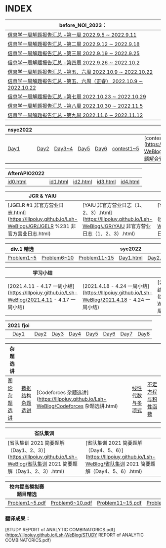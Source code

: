 # INDEX

| before_NOI_2023：                                            |
| ------------------------------------------------------------ |
| [信息学一周解题报告汇总 -第一周 2022.9.5 ∼ 2022.9.11](https://lllpoiuy.github.io/Lsh-WeBlog/afterNOI/week1.pdf) |
| [信息学一周解题报告汇总 -第二周 2022.9.12 ∼ 2022.9.18](https://lllpoiuy.github.io/Lsh-WeBlog/afterNOI/week2.pdf) |
| [信息学一周解题报告汇总 -第三周 2022.9.19 ∼ 2022.9.25](https://lllpoiuy.github.io/Lsh-WeBlog/afterNOI/week3.pdf) |
| [信息学一周解题报告汇总 -第四周 2022.9.26 ∼ 2022.10.2](https://lllpoiuy.github.io/Lsh-WeBlog/afterNOI/week4.pdf) |
| [信息学一周解题报告汇总 -第五、六周 2022.10.9 ∼ 2022.10.22](https://lllpoiuy.github.io/Lsh-WeBlog/afterNOI/week5and6.pdf) |
| [信息学一周解题报告汇总 -第五、六周（正睿） 2022.10.9 ∼ 2022.10.22](https://lllpoiuy.github.io/Lsh-WeBlog/afterNOI/week5and6id2.pdf) |
| [信息学一周解题报告汇总 -第七周 2022.10.23 ∼ 2022.10.29](https://lllpoiuy.github.io/Lsh-WeBlog/afterNOI/week7.pdf) |
| [信息学一周解题报告汇总 -第八周 2022.10.30 ∼ 2022.11.5](https://lllpoiuy.github.io/Lsh-WeBlog/afterNOI/week8.pdf) |
| [信息学一周解题报告汇总 -第九周 2022.11.6 ∼ 2022.11.12](https://lllpoiuy.github.io/Lsh-WeBlog/afterNOI/week9.pdf) |

| nsyc2022                                                     |                                                              |                                                              |                                                              |                                                              |                                                              |                                                              |
| ------------------------------------------------------------ | ------------------------------------------------------------ | ------------------------------------------------------------ | ------------------------------------------------------------ | ------------------------------------------------------------ | ------------------------------------------------------------ | ------------------------------------------------------------ |
| [Day1](https://lllpoiuy.github.io/Lsh-WeBlog/nsyc2022/day1.html) | [Day2](https://lllpoiuy.github.io/Lsh-WeBlog/nsyc2022/day2.html) | [Day3~4](https://lllpoiuy.github.io/Lsh-WeBlog/nsyc2022/day3~4.html) | [Day5](https://lllpoiuy.github.io/Lsh-WeBlog/nsyc2022/Day5.html) | [Day6](https://lllpoiuy.github.io/Lsh-WeBlog/nsyc2022/Day6.html) | [contest1~5](https://lllpoiuy.github.io/Lsh-WeBlog/nsyc2022/比赛题解合辑.html) | [contest6~10](https://lllpoiuy.github.io/Lsh-WeBlog/main/nsyc2022/比赛题解合辑 2.html) |

| AfterAPIO2022                                                |                                                              |                                                              |                                                              |                                                              |
| ------------------------------------------------------------ | ------------------------------------------------------------ | ------------------------------------------------------------ | ------------------------------------------------------------ | ------------------------------------------------------------ |
| [id0.html](https://lllpoiuy.github.io/Lsh-WeBlog/afterAPIO/id0.html) | [id1.html](https://lllpoiuy.github.io/Lsh-WeBlog/afterAPIO/id1.html) | [id2.html](https://lllpoiuy.github.io/Lsh-WeBlog/afterAPIO/id2.html) | [id3.html](https://lllpoiuy.github.io/Lsh-WeBlog/afterAPIO/id3.html) | [id4.html](https://lllpoiuy.github.io/Lsh-WeBlog/afterAPIO/id4.html) |

| JGR & YAIU                                                   |                                                              |                                                              |
| ------------------------------------------------------------ | ------------------------------------------------------------ | ------------------------------------------------------------ |
| [JGELR #1 非官方营业日志.html](https://lllpoiuy.github.io/Lsh-WeBlog/JGR/JGELR %231 非官方营业日志.html) | [YAIU 非官方营业日志（1、2、3）.html](https://lllpoiuy.github.io/Lsh-WeBlog/JGR/YAIU 非官方营业日志（1、2、3）.html) | [YAIU 非官方营业日志（P4）.html](https://lllpoiuy.github.io/Lsh-WeBlog/JGR/YAIU 非官方营业日志（P4）.html) |

| div.1 精选                                                   |                                                              |                                                              | syc2022                                                      |                                                              |                                                              |
| ------------------------------------------------------------ | ------------------------------------------------------------ | ------------------------------------------------------------ | ------------------------------------------------------------ | ------------------------------------------------------------ | ------------------------------------------------------------ |
| [Problem1~5](https://lllpoiuy.github.io/Lsh-WeBlog/div1/Problem1~5.pdf) | [Problem6~10](https://lllpoiuy.github.io/Lsh-WeBlog/div1/Problem6~10.pdf) | [Problem11~15](https://lllpoiuy.github.io/Lsh-WeBlog/div1/Problem11~15.pdf) | [Day1.html](https://lllpoiuy.github.io/Lsh-WeBlog/syc2022/Day1.html) | [Day2.html](https://lllpoiuy.github.io/Lsh-WeBlog/syc2022/Day2.html) | [Day3.html](https://lllpoiuy.github.io/Lsh-WeBlog/syc2022/Day3.html) |


| 学习小结                                                     |                                                              |                                                              |                                                              |
| ------------------------------------------------------------ | ------------------------------------------------------------ | ------------------------------------------------------------ | ------------------------------------------------------------ |
| [2021.4.11 - 4.17 一周小结](https://lllpoiuy.github.io/Lsh-WeBlog/2021.4.11 - 4.17 一周小结) | [2021.4.18 - 4.24 一周小结](https://lllpoiuy.github.io/Lsh-WeBlog/2021.4.18 - 4.24 一周小结) | [2021.12.6 - 12.12 一周小结](https://lllpoiuy.github.io/Lsh-WeBlog/2021.12.6~12.12 一周小结.html) | [2021.12.13 - 12.19 一周小结](https://lllpoiuy.github.io/Lsh-WeBlog/2021.12.13~12.19 一周小结.html) |

|                      2021 fjoi                       |                                                      |                                                      |                                                      |                                                      |                                                      |                                                      |                                                      |
| :--------------------------------------------------: | :--------------------------------------------------: | :--------------------------------------------------: | :--------------------------------------------------: | :--------------------------------------------------: | :--------------------------------------------------: | :--------------------------------------------------: | :--------------------------------------------------: |
| [Day1](https://lllpoiuy.github.io/Lsh-WeBlog/D1.pdf) | [Day2](https://lllpoiuy.github.io/Lsh-WeBlog/D2.pdf) | [Day3](https://lllpoiuy.github.io/Lsh-WeBlog/D3.pdf) | [Day4](https://lllpoiuy.github.io/Lsh-WeBlog/D4.pdf) | [Day5](https://lllpoiuy.github.io/Lsh-WeBlog/D5.pdf) | [Day6](https://lllpoiuy.github.io/Lsh-WeBlog/D6.pdf) | [Day7](https://lllpoiuy.github.io/Lsh-WeBlog/D7.pdf) | [Day8](https://lllpoiuy.github.io/Lsh-WeBlog/D8.pdf) |


| 杂题选讲                                                     |                                                              |                                                              |                                                              |                                                              |
| ------------------------------------------------------------ | ------------------------------------------------------------ | ------------------------------------------------------------ | ------------------------------------------------------------ | ------------------------------------------------------------ |
| [图论杂题选讲](https://lllpoiuy.github.io/Lsh-WeBlog/图论杂题选讲.html) | [数据结构杂题选讲](https://lllpoiuy.github.io/Lsh-WeBlog/数据结构杂题选讲.html) | [Codeforces 杂题选讲](https://lllpoiuy.github.io/Lsh-WeBlog/Codeforces 杂题选讲.html) | [线性代数与多项式](https://lllpoiuy.github.io/Lsh-WeBlog/线性代数与多项式.html) | [不定方程与积性函数](https://lllpoiuy.github.io/Lsh-WeBlog/不定方程与积性函数.html) |

| 省队集训                                                     |                                                              |
| ------------------------------------------------------------ | ------------------------------------------------------------ |
| [省队集训 2021 简要题解（Day1、2、3）](https://lllpoiuy.github.io/Lsh-WeBlog/省队集训 2021 简要题解（Day1、2、3）.html) | [省队集训 2021 简要题解（Day4、5、6）](https://lllpoiuy.github.io/Lsh-WeBlog/省队集训 2021 简要题解（Day4、5、6）.html) |

|                    校内提高模拟赛题目精选                    |                                                              |                                                              |                                                              |
| :----------------------------------------------------------: | ------------------------------------------------------------ | ------------------------------------------------------------ | ------------------------------------------------------------ |
| [Problem1~5.pdf](https://lllpoiuy.github.io/Lsh-WeBlog/AnoipR/Problem1~5.pdf) | [Problem6~10.pdf](https://lllpoiuy.github.io/Lsh-WeBlog/AnoipR/Problem6~10.pdf) | [Problem11~15.pdf](https://lllpoiuy.github.io/Lsh-WeBlog/AnoipR/Problem11~15.pdf) | [Problem16~20.pdf](https://lllpoiuy.github.io/Lsh-WeBlog/AnoipR/Problem16~20.pdf) |

### 翻译成果：

[STUDY REPORT of ANALYTIC COMBINATORICS.pdf](https://lllpoiuy.github.io/Lsh-WeBlog/STUDY REPORT of ANALYTIC COMBINATORICS.pdf)




